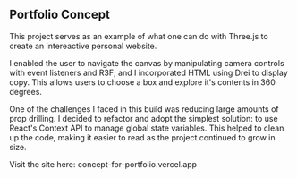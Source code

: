 ## Portfolio Concept

This project serves as an example of what one can do with Three.js to create an intereactive personal website.

I enabled the user to navigate the canvas by manipulating camera controls with event listeners and R3F;
and I incorporated HTML using Drei to display copy. This allows users to choose a box and explore it's contents in 360 degrees. 

One of the challenges I faced in this build was reducing large amounts of prop drilling. 
I decided to refactor and adopt the simplest solution: to use React's Context API to manage global state variables. 
This helped to clean up the code, making it easier to read as the project continued to grow in size. 

Visit the site here: concept-for-portfolio.vercel.app